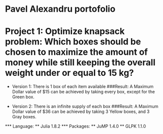 # Pavel Alexandru portofolio

# Project 1: Optimize knapsack problem: Which boxes should be chosen to maximize the amount of money while still keeping the overall weight under or equal to 15 kg? 
- Version 1: There is 1 box of each item available
  ###Result: A Maximum Dollar value of $15 can be achieved by taking every box, except for the Green box.

- Version 2: There is an infinite supply of each box
  ###Result: A Maximum Dollar value of $36 can be achieved by taking 3 Yellow boxes, and 3 Gray boxes.
  
 *** Language: ** Julia 1.8.2
 *** Packages: ** JuMP   1.4.0
               ** GLPK   1.1.0
